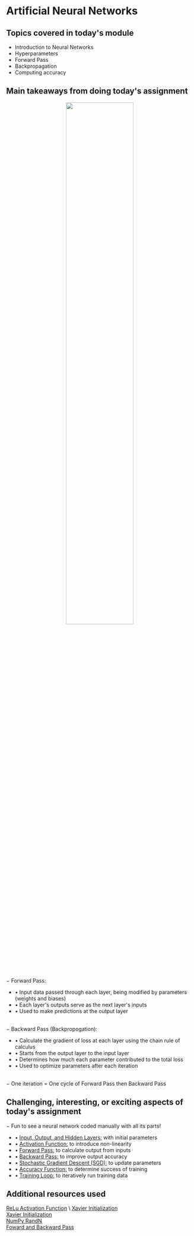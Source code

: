 # Artificial Neural Networks

## Topics covered in today's module
* Introduction to Neural Networks
* Hyperparameters
* Forward Pass
* Backpropagation
* Computing accuracy

## Main takeaways from doing today's assignment
<div align=center><img src="https://miro.medium.com/v2/resize:fit:1400/1*q1M7LGiDTirwU-4LcFq7_Q.png" width=60% height=60%></div> 

&minus; Forward Pass:
- &bull; Input data passed through each layer, being modified by parameters (weights and biases)
- &bull; Each layer's outputs serve as the next layer's inputs
- &bull; Used to make predictions at the output layer
<br></br>

&minus; Backward Pass (Backpropogation):
- &bull; Calculate the gradient of loss at each layer using the chain rule of calculus
- &bull; Starts from the output layer to the input layer
- &bull; Determines how much each parameter contributed to the total loss
- &bull; Used to optimize parameters after each iteration
<br></br>

&minus; One iteration = One cycle of Forward Pass then Backward Pass

## Challenging, interesting, or exciting aspects of today's assignment
&minus; Fun to see a neural network coded manually with all its parts!
- &bull; <ins>Input, Output, and Hidden Layers:</ins> with initial parameters
- &bull; <ins>Activation Function:</ins> to introduce non-linearity
- &bull; <ins>Forward Pass:</ins> to calculate output from inputs
- &bull; <ins>Backward Pass:</ins> to improve output accuracy
- &bull; <ins>Stochastic Gradient Descent (SGD):</ins> to update parameters
- &bull; <ins>Accuracy Function:</ins> to determine success of training
- &bull; <ins>Training Loop:</ins> to iteratively run training data

## Additional resources used 
[ReLu Activation Function](https://en.wikipedia.org/wiki/Rectifier_(neural_networks)) \
[Xavier Initialization](https://pouannes.github.io/blog/initialization/#xavier-and-kaiming-initialization) \
[Xavier Initialization](https://365datascience.com/tutorials/machine-learning-tutorials/what-is-xavier-initialization/) \
[NumPy RandN](https://numpy.org/doc/stable/reference/random/generated/numpy.random.randn.html) \
[Foward and Backward Pass](https://towardsdatascience.com/neural-networks-forward-pass-and-backpropagation-be3b75a1cfcc) 
